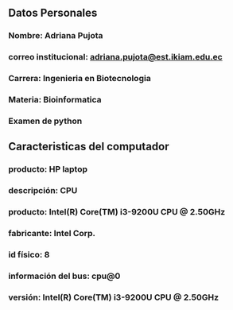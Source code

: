 ## Datos Personales 
### Nombre: Adriana Pujota 
### correo institucional: adriana.pujota@est.ikiam.edu.ec 
### Carrera: Ingenieria en Biotecnologia 
### Materia: Bioinformatica 
### Examen de python

## Caracteristicas del computador 
### producto: HP laptop 
### descripción: CPU
### producto: Intel(R) Core(TM) i3-9200U CPU @ 2.50GHz
### fabricante: Intel Corp.
### id físico: 8
### información del bus: cpu@0
### versión: Intel(R) Core(TM) i3-9200U CPU @ 2.50GHz